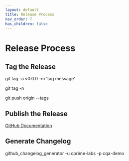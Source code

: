 ```yaml
---
layout: default
title: Release Process
nav_order: 7
has_children: false
---
```


# Release Process

## Tag the Release


git tag -a v0.0.0 -m 'tag message'

git tag -n

git push origin --tags

## Publish the Release

[GitHub Documentation](https://docs.github.com/en/repositories/releasing-projects-on-github/managing-releases-in-a-repository)

## Generate Changelog

github_changelog_generator -u cprime-labs -p cqa-demo
